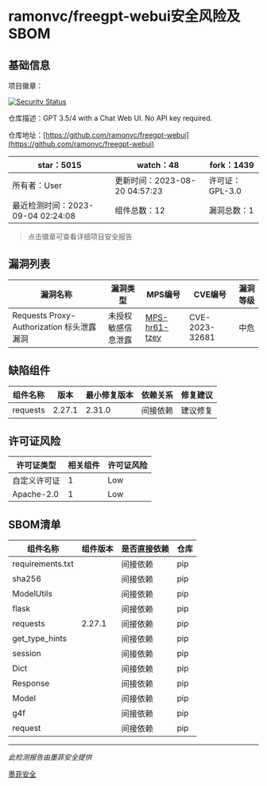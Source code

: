# ramonvc/freegpt-webui安全风险及SBOM

## 基础信息

项目徽章：

[![Security Status](https://www.murphysec.com/platform3/v31/badge/1698401249077805056.svg)](https://www.murphysec.com/console/report/1698401248998113280/1698401249077805056)

仓库描述：GPT 3.5/4 with a Chat Web UI. No API key required.

仓库地址：[https://github.com/ramonvc/freegpt-webui](https://github.com/ramonvc/freegpt-webui)

| star：5015 | watch：48 | fork：1439 |
| ----------- | -------------- | ------------ |
| 所有者：User | 更新时间：2023-08-20 04:57:23 | 许可证：GPL-3.0 |
| 最近检测时间：2023-09-04 02:24:08 | 组件总数：12 | 漏洞总数：1 |

> 点击徽章可查看详细项目安全报告



## 漏洞列表

| 漏洞名称 | 漏洞类型 | MPS编号 | CVE编号 | 漏洞等级 |
| ------- | ------ | ------- | ------ | ----- |
|Requests Proxy-Authorization 标头泄露漏洞|未授权敏感信息泄露|[MPS-hr61-tzey](https://www.oscs1024.com/hd/MPS-hr61-tzey)|CVE-2023-32681|中危|




## 缺陷组件

| 组件名称 | 版本 | 最小修复版本 | 依赖关系 | 修复建议 |
| -------- | ---- | ------------ | -------- | -------- |
|requests|2.27.1|2.31.0|间接依赖|建议修复|C:0|H:0|M:1|L:0|




## 许可证风险

| 许可证类型 | 相关组件 | 许可证风险 |
| ---------- | -------- | ---------- |
|自定义许可证|1|Low|
|Apache-2.0|1|Low|




## SBOM清单

| 组件名称 | 组件版本 | 是否直接依赖 | 仓库 |
| -------- | -------- | ------------ | ---- |
|requirements.txt||间接依赖|pip|
|sha256||间接依赖|pip|
|ModelUtils||间接依赖|pip|
|flask||间接依赖|pip|
|requests|2.27.1|间接依赖|pip|
|get_type_hints||间接依赖|pip|
|session||间接依赖|pip|
|Dict||间接依赖|pip|
|Response||间接依赖|pip|
|Model||间接依赖|pip|
|g4f||间接依赖|pip|
|request||间接依赖|pip|


------

*此检测报告由墨菲安全提供*

[墨菲安全](www.murphysec.com)